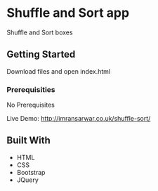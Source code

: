 # Shuffle and Sort app

Shuffle and Sort boxes

## Getting Started

Download files and open index.html

### Prerequisities

No Prerequisites

Live Demo: http://imransarwar.co.uk/shuffle-sort/

## Built With

* HTML
* CSS
* Bootstrap
* JQuery
